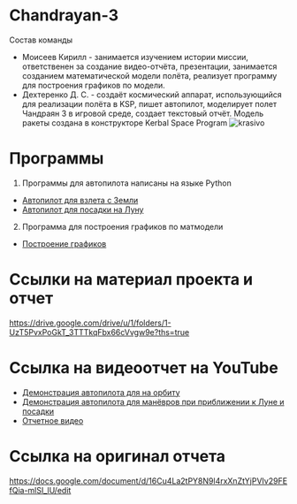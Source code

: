 # Chandrayan-3
Состав команды
+ Моисеев Кирилл - занимается изучением истории миссии, ответственен за создание видео-отчёта, презентации, занимается созданием математической модели полёта, реализует программу для построения графиков по модели.
+ Дехтеренко Д. С. - создаёт космический аппарат, использующийся для реализации полёта в KSP, пишет автопилот, моделирует полет Чандраян 3 в игровой среде, создает текстовый отчёт.
Модель ракеты создана в конструкторе Kerbal Space Program
![krasivo](https://i.postimg.cc/cC6ktCR8/image-2023-12-21-01-47-50.png)
# Программы
1. Программы для автопилота написаны на языке Python
+ [Автопилот для взлета с Земли](https://github.com/kloshka/Chandrayan-3/blob/main/autopilot_for_earth.py)
+ [Автопилот для посадки на Луну](https://github.com/kloshka/Chandrayan-3/blob/main/autopilt_for_moon.py)
2. Программа для построения графиков по матмодели
+ [Построение графиков](https://github.com/kloshka/Chandrayan-3/blob/main/%D0%B2%D0%B0%D1%80%D0%BA%D1%82%20%D1%84%D0%B8%D0%BD%D0%B0%D0%BB.py)
# Ссылки на материал проекта и отчет
https://drive.google.com/drive/u/1/folders/1-UzT5PvxPoGkT_3TTTkqFbx66cVvgw9e?ths=true
# Ссылка на видеоотчет на YouTube
+ [Демонстрация автопилота для на орбиту](https://www.youtube.com/watch?v=6JwoANRRaR4)
+ [Демонстрация автопилота для манёвров при приближении к Луне и посадки](https://www.youtube.com/watch?v=c3EbTyQtKcA)
+ [Отчетное видео](https://www.youtube.com/watch?v=Vl--_uFOy2A)
# Ссылка на оригинал отчета
https://docs.google.com/document/d/16Cu4La2tPY8N9l4rxXnZtYjPVIv29FEfQia-mlSI_lU/edit
